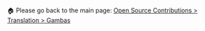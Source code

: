 🏠 Please go back to the main page: <a href="https://github.com/fermyno/open-source-contributions/tree/main/translation/gambas">Open Source Contributions > Translation > Gambas</a>
